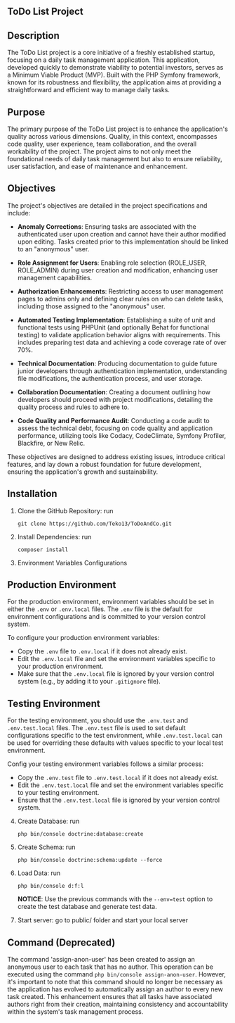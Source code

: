 ## ToDo List Project

## Description

The ToDo List project is a core initiative of a freshly established startup, focusing on a daily task management application. This application, developed quickly to demonstrate viability to potential investors, serves as a Minimum Viable Product (MVP). Built with the PHP Symfony framework, known for its robustness and flexibility, the application aims at providing a straightforward and efficient way to manage daily tasks.

## Purpose

The primary purpose of the ToDo List project is to enhance the application's quality across various dimensions. Quality, in this context, encompasses code quality, user experience, team collaboration, and the overall workability of the project. The project aims to not only meet the foundational needs of daily task management but also to ensure reliability, user satisfaction, and ease of maintenance and enhancement.

## Objectives

The project's objectives are detailed in the project specifications and include:

- **Anomaly Corrections**: Ensuring tasks are associated with the authenticated user upon creation and cannot have their author modified upon editing. Tasks created prior to this implementation should be linked to an "anonymous" user.

- **Role Assignment for Users**: Enabling role selection (ROLE_USER, ROLE_ADMIN) during user creation and modification, enhancing user management capabilities.

- **Authorization Enhancements**: Restricting access to user management pages to admins only and defining clear rules on who can delete tasks, including those assigned to the "anonymous" user.

- **Automated Testing Implementation**: Establishing a suite of unit and functional tests using PHPUnit (and optionally Behat for functional testing) to validate application behavior aligns with requirements. This includes preparing test data and achieving a code coverage rate of over 70%.

- **Technical Documentation**: Producing documentation to guide future junior developers through authentication implementation, understanding file modifications, the authentication process, and user storage.

- **Collaboration Documentation**: Creating a document outlining how developers should proceed with project modifications, detailing the quality process and rules to adhere to.

- **Code Quality and Performance Audit**: Conducting a code audit to assess the technical debt, focusing on code quality and application performance, utilizing tools like Codacy, CodeClimate, Symfony Profiler, Blackfire, or New Relic.

These objectives are designed to address existing issues, introduce critical features, and lay down a robust foundation for future development, ensuring the application's growth and sustainability.

## Installation

1. Clone the GitHub Repository: run

   ```
   git clone https://github.com/Teko13/ToDoAndCo.git
   ```

2. Install Dependencies: run

   ```
   composer install
   ```

3. Environment Variables Configurations

## Production Environment

For the production environment, environment variables should be set in either the `.env` or `.env.local` files. The `.env` file is the default for environment configurations and is committed to your version control system.

To configure your production environment variables:

- Copy the `.env` file to `.env.local` if it does not already exist.
- Edit the `.env.local` file and set the environment variables specific to your production environment.
- Make sure that the `.env.local` file is ignored by your version control system (e.g., by adding it to your `.gitignore` file).

## Testing Environment

For the testing environment, you should use the `.env.test` and `.env.test.local` files. The `.env.test` file is used to set default configurations specific to the test environment, while `.env.test.local` can be used for overriding these defaults with values specific to your local test environment.

Config your testing environment variables follows a similar process:

- Copy the `.env.test` file to `.env.test.local` if it does not already exist.
- Edit the `.env.test.local` file and set the environment variables specific to your testing environment.
- Ensure that the `.env.test.local` file is ignored by your version control system.

4. Create Database: run

   ```
   php bin/console doctrine:database:create
   ```

5. Create Schema: run

   ```
   php bin/console doctrine:schema:update --force
   ```

6. Load Data: run

   ```
   php bin/console d:f:l
   ```

   **NOTICE**: Use the previous commands with the `--env=test` option to create the test database and generate test data.

7. Start server: go to public/ folder and start your local server

## Command (Deprecated)

The command 'assign-anon-user' has been created to assign an anonymous user to each task that has no author. This operation can be executed using the command `php bin/console assign-anon-user`. However, it's important to note that this command should no longer be necessary as the application has evolved to automatically assign an author to every new task created. This enhancement ensures that all tasks have associated authors right from their creation, maintaining consistency and accountability within the system's task management process.
